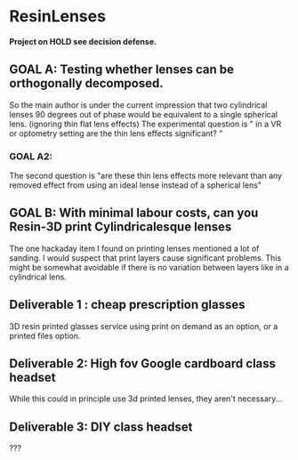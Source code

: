 # ResinLenses
#### Project on HOLD see decision defense.
## GOAL A: Testing whether lenses can be orthogonally decomposed.
So the main author is under the current impression that two cylindrical lenses 90 degrees out of phase would be equivalent to a single spherical lens. (ignoring thin flat lens effects)
The experimental question is " in a VR or optometry setting are the thin lens effects significant? "
### GOAL A2:
The second question is "are these thin lens effects more relevant than any removed effect from using an ideal lense instead of a spherical lens"
## GOAL B: With minimal labour costs, can you Resin-3D print Cylindricalesque lenses
The one hackaday item I found on printing lenses mentioned a lot of sanding.
I would suspect that print layers cause significant problems.
This might be somewhat avoidable if there is no variation between layers like in a cylindrical lens.
## Deliverable 1 : cheap prescription glasses
3D resin printed glasses service using print on demand as an option, or a printed files option.
## Deliverable 2: High fov Google cardboard class headset
While this could in principle use 3d printed lenses, they aren't necessary...
## Deliverable 3: DIY class headset
???

